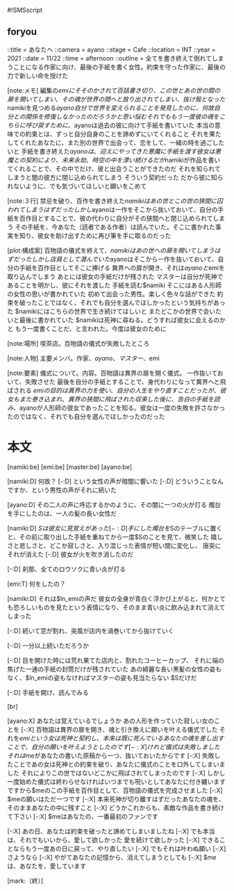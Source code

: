 #!SMSscript

## foryou

::title = あなたへ
::camera = ayano
::stage = Cafe
::location = INT
::year = 2021
::date = 11/22
::time = afternoon
::outline = 全てを書き終えて倒れてしまうことになる作家に向け、最後の手紙を書く女性。約束を守った作家に、最後の力で新しい命を授けた

[note:メモ]
編集の$emiにそそのかされて百話書き切り、この世とあの世の間の扉を開いてしまい、その魂が世界の間へと放り出されてしまい、抜け殻となった$namikiを見つめる$ayano
自分で世界を変えられることを発見したのに、何故自分との関係を修復しなかったのだろうかと思い悩む
それでももう一度彼の魂をこちらに呼び戻すために、$ayanoは過去の彼に向けて手紙を書いていた
本当の意味での約束とは、ずっと自分自身のことを諦めずにいてくれること
それを果たしてくれたあなたに、また別の世界で出会って、恋をして、一緒の時を過ごしたいと
手紙を書き終えた$ayanoは、迎えにやってきた悪魔に手紙を渡す
彼女は悪魔との契約により、未来永劫、時空の中を漂い続ける
だが$namikiが作品を書いてくれることで、その中でだけ、彼と出会うことができたのだ
それを知られてしまうと闇の彼方に閉じ込められてしまう
そういう契約だった
だから彼に知られないように、でも気づいてほしいと願いをこめて

[note:３行]
禁忌を破り、百作を書き終えた$namikiはあの世とこの世の狭間に囚われてしまうはずだった
しかし$ayanoは一作をそこから抜いておいて、自分の手紙を百作目とすることで、彼の代わりに自分がその狭間へと閉じ込められてしまう
その手紙を、今あなた（読者である作者）は読んでいた。そこに書かれた事実を知り、彼女を助け出すために再び筆を手に取るのだった

[plot:構成案]
百物語の儀式を終えて、$namikiはあの世への扉を開いてしまうはずだった
しかし店員として潜んでいた$ayanoはそこから一作を抜いておいて、自分の手紙を百作目としてそこに捧げる
異界への扉が開き、それは$ayanoと$emiを取り込んでしまう
あとには彼女の手紙だけが残された
マスターは自分が死神であることを明かし、彼にそれを渡した
手紙を読む$namiki
そこにはある人形師の女性の思いが書かれていた
初めて出会った男性。楽しく色々な話ができた
約束を破ったことではなく、それでも自分を選んでほしかったという気持ちがあった
$namikiにはこちらの世界で生き続けてほしいと
またどこかの世界で会いたいと最後に書かれていた
$namikiは死神に尋ねる。どうすれば彼女に会えるのかと
もう一度書くことだ、と言われた。今度は彼女のために

[note:場所]
喫茶店。百物語の儀式が失敗したところ

[note:人物]
主要メンバ。作家、$ayano、マスター、$emi

[note:要素]
儀式について。内容。百物語は異界の扉を開く儀式。
一作抜いておいて、失敗させた
最後を自分の手紙とすることで、身代わりになって異界へと飛ばされる
$emiの目的は異界の力を使い、自分の人生をやり直すことだったが、彼女もまた巻き込まれ、異界の狭間に飛ばされた
収束した後に、告白の手紙を読み、$ayanoが人形師の彼女であったことを知る。彼女は一度の失敗を許さなかったのではなく、それでも自分を選んでほしかったのだった

# 本文

[namiki:be]
[emi:be]
[master:be]
[ayano:be]

[namiki:D]
何故？
[-:D]
という女性の声が暗闇に響いた
[-:D]
どういうことなんですか、という男性の声がそれに続いた

[ayano:D]
その二人の声に呼応するかのように、その闇に一つの火が灯る
燭台を手にしたのは、一人の髪の長い女性だ

[namiki:D]
$Sは彼女に見覚えがあった
[-:D]
手にした燭台を$Sのテーブルに置くと、その前に取り出した手紙を重ねてから一度$Sのことを見て、微笑した
嬉しさと悲しさと、どこか寂しさと、入り混じった表情が短い間に変化し、
唐突にそれが消えた
[-:D]
彼女が火を吹き消したのだ

[-:D]
刹那、全てのロウソクに青い炎が灯る

[emi:T]
何をしたの？

[namiki:D]
それは$ln_emiの声だ
彼女の全身が青白く浮かび上がると、何かとても恐ろしいものを見たという表情になり、そのまま青い炎に飲み込まれて消えてしまった

[-:D]
続いて窓が割れ、突風が店内を渦巻いてから抜けていく

[-:D]
一分以上続いただろうか

[-:D]
目を開けた時には荒れ果てた店内と、割れたコーヒーカップ、
それに端の焦げた一通の手紙の封筒だけが残されていた
あの綺麗な長い黒髪の女性の姿もなく、$ln_emiの姿もなければマスターの姿も見当たらない
$Sだけだ

[-:D]
手紙を開け、読んでみる

[br]

[ayano:X]
あなたは覚えているでしょうか
あの人形を作っていた寂しい女のことを
[-:X]
百物語は異界の扉を開き、魂と引き換えに願いを叶える儀式でした
それを$emiという女は死神と契約し、本来は既に死んでいるあなたの魂を差し出すことで、
自分の願いを叶えようとしたのです
[-:X]
けれど儀式は失敗しました
それは$meがあなたの書いた原稿から一つ、抜いておいたからです
[-:X]
失敗したことであの女は死神との約束を破り、あなたに儀式のことを口外してしまいました
それによりこの世ではないどこかに飛ばされてしまったのです
[-:X]
しかし一度始めた儀式は終わらせなければいつまでも呪いとしてあなたに付き纏います
ですから$meのこの手紙を百作目として、百物語の儀式を完成させました
[-:X]
$meの願いはただ一つです
[-:X]
本来死神が切り離すはずだったあなたの魂を、そのままあなたの中に残すこと
[-:X]
どうかこれからも、素敵な作品を書き続けて下さい
[-:X]
$meはあなたの、一番最初のファンです

[-:X]
あの日、あなたは約束を破ったと諦めてしまいましたね
[-:X]
でも本当は、それでもいいから、愛して欲しかった
愛を続けて欲しかった
[-:X]
できることならもう一度あの日に戻って、やり直したい
[-:X]
でもそれは叶わぬ願い
[-:X]
さようなら
[-:X]
やがてあなたの記憶から、消えてしまうとしても
[-:X]
$meは、あなたを、愛しています

[mark:（終）]

